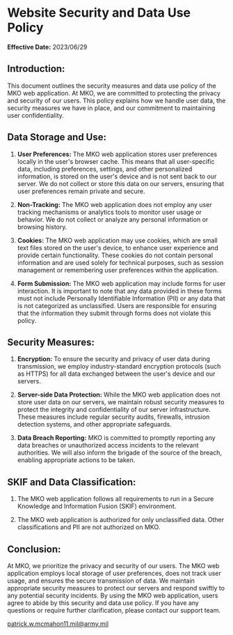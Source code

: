 # Website Security and Data Use Policy

**Effective Date:** 2023/06/29

## Introduction:
This document outlines the security measures and data use policy of the MKO web application. At MKO, we are committed to protecting the privacy and security of our users. This policy explains how we handle user data, the security measures we have in place, and our commitment to maintaining user confidentiality.

## Data Storage and Use:
1. **User Preferences:** The MKO web application stores user preferences locally in the user's browser cache. This means that all user-specific data, including preferences, settings, and other personalized information, is stored on the user's device and is not sent back to our server. We do not collect or store this data on our servers, ensuring that user preferences remain private and secure.

2. **Non-Tracking:** The MKO web application does not employ any user tracking mechanisms or analytics tools to monitor user usage or behavior. We do not collect or analyze any personal information or browsing history.

3. **Cookies:** The MKO web application may use cookies, which are small text files stored on the user's device, to enhance user experience and provide certain functionality. These cookies do not contain personal information and are used solely for technical purposes, such as session management or remembering user preferences within the application.

4. **Form Submission:** The MKO web application may include forms for user interaction. It is important to note that any data provided in these forms must not include Personally Identifiable Information (PII) or any data that is not categorized as unclassified. Users are responsible for ensuring that the information they submit through forms does not violate this policy.

## Security Measures:
1. **Encryption:** To ensure the security and privacy of user data during transmission, we employ industry-standard encryption protocols (such as HTTPS) for all data exchanged between the user's device and our servers.

2. **Server-side Data Protection:** While the MKO web application does not store user data on our servers, we maintain robust security measures to protect the integrity and confidentiality of our server infrastructure. These measures include regular security audits, firewalls, intrusion detection systems, and other appropriate safeguards.

3. **Data Breach Reporting:** MKO is committed to promptly reporting any data breaches or unauthorized access incidents to the relevant authorities. We will also inform the brigade of the source of the breach, enabling appropriate actions to be taken.

## SKIF and Data Classification:
1. The MKO web application follows all requirements to run in a Secure Knowledge and Information Fusion (SKIF) environment.

2. The MKO web application is authorized for only unclassified data. Other classifications and PII are not authorized on MKO.

## Conclusion:
At MKO, we prioritize the privacy and security of our users. The MKO web application employs local storage of user preferences, does not track user usage, and ensures the secure transmission of data. We maintain appropriate security measures to protect our servers and respond swiftly to any potential security incidents. By using the MKO web application, users agree to abide by this security and data use policy. If you have any questions or require further clarification, please contact our support team.

patrick.w.mcmahon11.mil@army.mil
